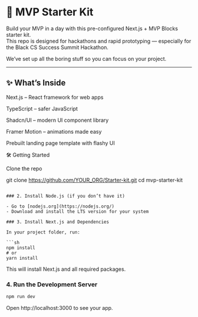 # 🚀 MVP Starter Kit

Build your MVP in a day with this pre-configured Next.js + MVP Blocks starter kit.  
This repo is designed for hackathons and rapid prototyping — especially for the Black CS Success Summit Hackathon.

We’ve set up all the boring stuff so you can focus on your project.

---

## ✨ What’s Inside

Next.js
 – React framework for web apps

TypeScript
 – safer JavaScript

Shadcn/UI
 – modern UI component library

Framer Motion
 – animations made easy

Prebuilt landing page template with flashy UI

🛠️ Getting Started

Clone the repo

git clone https://github.com/YOUR_ORG/Starter-kit.git
cd mvp-starter-kit
```

### 2. Install Node.js (if you don’t have it)

- Go to [nodejs.org](https://nodejs.org/)
- Download and install the LTS version for your system

### 3. Install Next.js and Dependencies

In your project folder, run:

```sh
npm install
# or
yarn install
```

This will install Next.js and all required packages.

### 4. Run the Development Server

```sh
npm run dev
```

Open http://localhost:3000
 to see your app.
